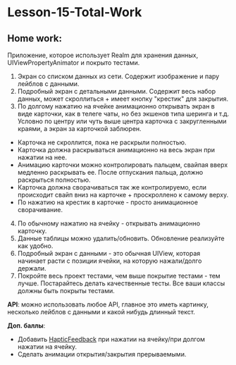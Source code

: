 # Lesson-15-Total-Work

## Home work: 

Приложение, которое использует Realm для хранения данных, UIViewPropertyAnimator и покрыто тестами. 

1. Экран со списком данных из сети. Содержит изображение и пару лейблов с данными. 
2. Подробный экран с детальными данными. Содержит весь набор данных, может скроллиться + имеет кнопку "крестик" для закрытия.
3. По долгому нажатию на ячейке анимационно открывать экран в виде карточки, как в телеге чаты, но без экшенов типа шеринга и т.д. Условно по центру или чуть выше центра карточка с закругленными краями, а экран за карточкой заблюрен. 
  * Карточка не скроллится, пока не раскрыли полностью. 
  * Карточка должна раскрываться анимационно на весь экран при нажатии на нее. 
  * Анимацию карточки можно контролировать пальцем, свайпая вверх медленно раскрывать ее. После отпускания пальца, должно   раскрыться полностью. 
  * Карточка должна сворачиваться так же контролируемо, если происходит свайп вниз на карточке + проскроллено к самому верху. 
  * По нажатию на крестик в карточке - просто анимационное сворачивание. 
4. По обычному нажатию на ячейку - открывать анимационно карточку.
5. Данные таблицы можно удалить/обновить. Обновление реализуйте как удобно.
6. Подробный экран с данными - это обычная UIView, которая начинает расти с позиции ячейки, на которую нажали/долго держали.
7. Покройте весь проект тестами, чем выше покрытие тестами - тем лучше. Постарайтесь делать качественные тесты. Все ваши классы должны быть покрыты тестами.

**API**: можно использовать любое API, главное это иметь картинку, несколько лейблов с данными и какой нибудь длинный текст. 

**Доп. баллы**: 
* Добавить [HapticFeedback](https://developer.apple.com/design/human-interface-guidelines/ios/user-interaction/haptics/) при нажатии на ячейку/при долгом нажатии на ячейку. 
* Сделать анимации открытия/закрытия прерываемыми. 
